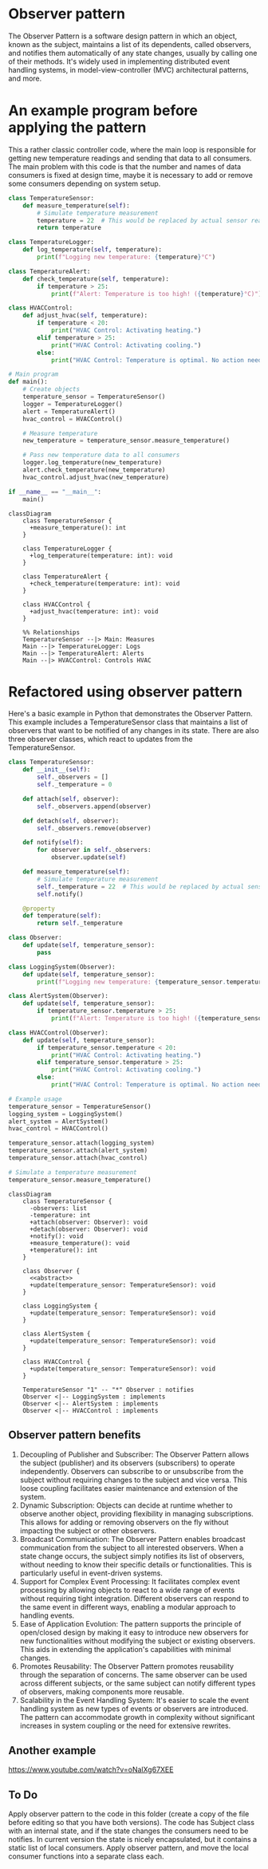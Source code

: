 # Observer pattern

The Observer Pattern is a software design pattern in which an object, known as the subject, maintains a list of its dependents, called observers, and notifies them automatically of any state changes, usually by calling one of their methods. It's widely used in implementing distributed event handling systems, in model-view-controller (MVC) architectural patterns, and more.

# An example program before applying the pattern

This a rather classic controller code, where the main loop is responsible for getting new temperature readings and sending that data to all consumers. The main problem with this code is that the number and names of data consumers is fixed at design time, maybe it is necessary to add or remove some consumers depending on system setup. 

```python
class TemperatureSensor:
    def measure_temperature(self):
        # Simulate temperature measurement
        temperature = 22  # This would be replaced by actual sensor reading logic
        return temperature

class TemperatureLogger:
    def log_temperature(self, temperature):
        print(f"Logging new temperature: {temperature}°C")

class TemperatureAlert:
    def check_temperature(self, temperature):
        if temperature > 25:
            print(f"Alert: Temperature is too high! ({temperature}°C)")

class HVACControl:
    def adjust_hvac(self, temperature):
        if temperature < 20:
            print("HVAC Control: Activating heating.")
        elif temperature > 25:
            print("HVAC Control: Activating cooling.")
        else:
            print("HVAC Control: Temperature is optimal. No action needed.")

# Main program
def main():
    # Create objects
    temperature_sensor = TemperatureSensor()
    logger = TemperatureLogger()
    alert = TemperatureAlert()
    hvac_control = HVACControl()

    # Measure temperature
    new_temperature = temperature_sensor.measure_temperature()

    # Pass new temperature data to all consumers
    logger.log_temperature(new_temperature)
    alert.check_temperature(new_temperature)
    hvac_control.adjust_hvac(new_temperature)

if __name__ == "__main__":
    main()

```

```mermaid
classDiagram
    class TemperatureSensor {
      +measure_temperature(): int
    }

    class TemperatureLogger {
      +log_temperature(temperature: int): void
    }

    class TemperatureAlert {
      +check_temperature(temperature: int): void
    }

    class HVACControl {
      +adjust_hvac(temperature: int): void
    }

    %% Relationships
    TemperatureSensor --|> Main: Measures
    Main --|> TemperatureLogger: Logs
    Main --|> TemperatureAlert: Alerts
    Main --|> HVACControl: Controls HVAC
```

# Refactored using observer pattern

Here's a basic example in Python that demonstrates the Observer Pattern. This example includes a TemperatureSensor class that maintains a list of observers that want to be notified of any changes in its state. There are also three observer classes, which react to updates from the TemperatureSensor.

```python
class TemperatureSensor:
    def __init__(self):
        self._observers = []
        self._temperature = 0

    def attach(self, observer):
        self._observers.append(observer)

    def detach(self, observer):
        self._observers.remove(observer)

    def notify(self):
        for observer in self._observers:
            observer.update(self)

    def measure_temperature(self):
        # Simulate temperature measurement
        self._temperature = 22  # This would be replaced by actual sensor reading logic
        self.notify()

    @property
    def temperature(self):
        return self._temperature

class Observer:
    def update(self, temperature_sensor):
        pass

class LoggingSystem(Observer):
    def update(self, temperature_sensor):
        print(f"Logging new temperature: {temperature_sensor.temperature}°C")

class AlertSystem(Observer):
    def update(self, temperature_sensor):
        if temperature_sensor.temperature > 25:
            print(f"Alert: Temperature is too high! ({temperature_sensor.temperature}°C)")

class HVACControl(Observer):
    def update(self, temperature_sensor):
        if temperature_sensor.temperature < 20:
            print("HVAC Control: Activating heating.")
        elif temperature_sensor.temperature > 25:
            print("HVAC Control: Activating cooling.")
        else:
            print("HVAC Control: Temperature is optimal. No action needed.")

# Example usage
temperature_sensor = TemperatureSensor()
logging_system = LoggingSystem()
alert_system = AlertSystem()
hvac_control = HVACControl()

temperature_sensor.attach(logging_system)
temperature_sensor.attach(alert_system)
temperature_sensor.attach(hvac_control)

# Simulate a temperature measurement
temperature_sensor.measure_temperature()
```


```mermaid
classDiagram
    class TemperatureSensor {
      -observers: list
      -temperature: int
      +attach(observer: Observer): void
      +detach(observer: Observer): void
      +notify(): void
      +measure_temperature(): void
      +temperature(): int
    }

    class Observer {
      <<abstract>>
      +update(temperature_sensor: TemperatureSensor): void
    }

    class LoggingSystem {
      +update(temperature_sensor: TemperatureSensor): void
    }

    class AlertSystem {
      +update(temperature_sensor: TemperatureSensor): void
    }

    class HVACControl {
      +update(temperature_sensor: TemperatureSensor): void
    }

    TemperatureSensor "1" -- "*" Observer : notifies
    Observer <|-- LoggingSystem : implements
    Observer <|-- AlertSystem : implements
    Observer <|-- HVACControl : implements
```

## Observer pattern benefits

1. Decoupling of Publisher and Subscriber: The Observer Pattern allows the subject (publisher) and its observers (subscribers) to operate independently. Observers can subscribe to or unsubscribe from the subject without requiring changes to the subject and vice versa. This loose coupling facilitates easier maintenance and extension of the system.
2. Dynamic Subscription: Objects can decide at runtime whether to observe another object, providing flexibility in managing subscriptions. This allows for adding or removing observers on the fly without impacting the subject or other observers.
3. Broadcast Communication: The Observer Pattern enables broadcast communication from the subject to all interested observers. When a state change occurs, the subject simply notifies its list of observers, without needing to know their specific details or functionalities. This is particularly useful in event-driven systems.
4. Support for Complex Event Processing: It facilitates complex event processing by allowing objects to react to a wide range of events without requiring tight integration. Different observers can respond to the same event in different ways, enabling a modular approach to handling events.
5. Ease of Application Evolution: The pattern supports the principle of open/closed design by making it easy to introduce new observers for new functionalities without modifying the subject or existing observers. This aids in extending the application's capabilities with minimal changes.
6. Promotes Reusability: The Observer Pattern promotes reusability through the separation of concerns. The same observer can be used across different subjects, or the same subject can notify different types of observers, making components more reusable.
7. Scalability in the Event Handling System: It's easier to scale the event handling system as new types of events or observers are introduced. The pattern can accommodate growth in complexity without significant increases in system coupling or the need for extensive rewrites.

## Another example

https://www.youtube.com/watch?v=oNalXg67XEE

## To Do 

Apply observer pattern to the code in this folder (create a copy of the file before editing so that you have both versions). The code has Subject class with an internal state, and if the state changes the consumers need to be notifies. In current version the state is nicely encapsulated, but it contains a static list of local consumers. Apply observer pattern, and move the local consumer functions into a separate class each. 
